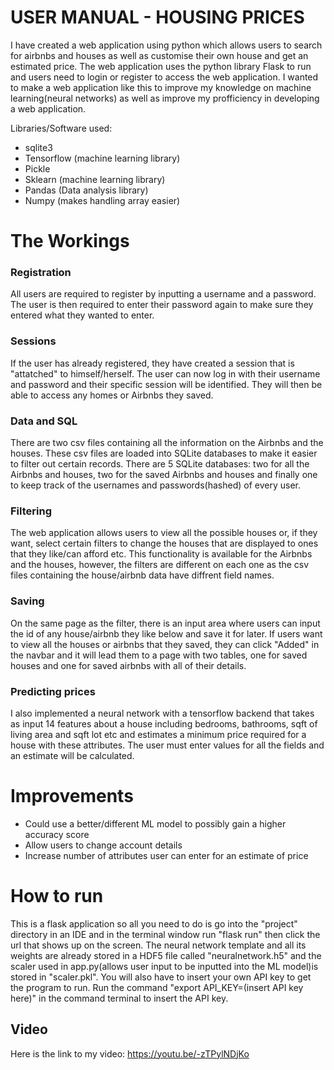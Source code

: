 # USER MANUAL - HOUSING PRICES
I have created a web application using python which allows users to search for airbnbs and houses as well as customise their own house and get an estimated price. The web application uses the python library Flask to run and users need to login or register to access the web application. I wanted to make a web application like this to improve my knowledge on machine learning(neural networks) as well as improve my profficiency in developing a web application.

Libraries/Software used:
- sqlite3
- Tensorflow (machine learning library)
- Pickle
- Sklearn (machine learning library)
- Pandas (Data analysis library)
- Numpy (makes handling array easier)

# The Workings
### Registration
All users are required to register by inputting a username and a password. The user is then required to enter their password again to make sure they entered what they wanted to enter.

### Sessions
If the user has already registered, they have created a session that is "attatched" to himself/herself. The user can now log in with their username and password and their specific session will be identified. They will then be able to access any homes or Airbnbs they saved.

### Data and SQL
There are two csv files containing all the information on the Airbnbs and the houses. These csv files are loaded into SQLite databases to make it easier to filter out certain records. There are 5 SQLite databases: two for all the Airbnbs and houses, two for the saved Airbnbs and houses and finally one to keep track of the usernames and passwords(hashed) of every user.

### Filtering
The web application allows users to view all the possible houses or, if they want, select certain filters to change the houses that are displayed to ones that they like/can afford etc. This functionality is available for the Airbnbs and the houses, however, the filters are different on each one as the csv files containing the house/airbnb data have diffrent field names.

### Saving
On the same page as the filter, there is an input area where users can input the id of any house/airbnb they like below and save it for later. If users want to view all the houses or airbnbs that they saved, they can click "Added" in the navbar and it will lead them to a page with two tables, one for saved houses and one for saved airbnbs with all of their details.

### Predicting prices
I also implemented a neural network with a tensorflow backend that takes as input 14 features about a house including bedrooms, bathrooms, sqft of living area and sqft lot etc and estimates a minimum price required for a house with these attributes. The user must enter values for all the fields and an estimate will be calculated.

# Improvements
- Could use a better/different ML model to possibly gain a higher accuracy score
- Allow users to change account details
- Increase number of attributes user can enter for an estimate of price

# How to run
This is a flask application so all you need to do is go into the "project" directory in an IDE and in the terminal window run "flask run" then click the url that shows up on the screen. The neural network template and all its weights are already stored in a HDF5 file called "neuralnetwork.h5" and the scaler used in app.py(allows user input to be inputted into the ML model)is stored in "scaler.pkl". You will also have to insert your own API key to get the program to run. Run the command "export API_KEY=(insert API key here)" in the command terminal to insert the API key.

## Video
Here is the link to my video:
https://youtu.be/-zTPylNDjKo





